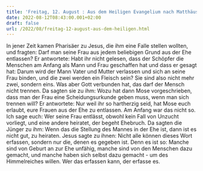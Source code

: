 ```yaml
---
title: 'Freitag, 12. August : Aus dem Heiligen Evangelium nach Matthäus - Mt 19,3-12.'
date: 2022-08-12T08:43:00.001+02:00
draft: false
url: /2022/08/freitag-12-august-aus-dem-heiligen.html
---
```


In jener Zeit kamen Pharisäer zu Jesus, die ihm eine Falle stellen wollten, und fragten: Darf man seine Frau aus jedem beliebigen Grund aus der Ehe entlassen? Er antwortete: Habt ihr nicht gelesen, dass der Schöpfer die Menschen am Anfang als Mann und Frau geschaffen hat und dass er gesagt hat: Darum wird der Mann Vater und Mutter verlassen und sich an seine Frau binden, und die zwei werden ein Fleisch sein? Sie sind also nicht mehr zwei, sondern eins. Was aber Gott verbunden hat, das darf der Mensch nicht trennen. Da sagten sie zu ihm: Wozu hat dann Mose vorgeschrieben, dass man der Frau eine Scheidungsurkunde geben muss, wenn man sich trennen will? Er antwortete: Nur weil ihr so hartherzig seid, hat Mose euch erlaubt, eure Frauen aus der Ehe zu entlassen. Am Anfang war das nicht so. Ich sage euch: Wer seine Frau entlässt, obwohl kein Fall von Unzucht vorliegt, und eine andere heiratet, der begeht Ehebruch. Da sagten die Jünger zu ihm: Wenn das die Stellung des Mannes in der Ehe ist, dann ist es nicht gut, zu heiraten. Jesus sagte zu ihnen: Nicht alle können dieses Wort erfassen, sondern nur die, denen es gegeben ist. Denn es ist so: Manche sind von Geburt an zur Ehe unfähig, manche sind von den Menschen dazu gemacht, und manche haben sich selbst dazu gemacht - um des Himmelreiches willen. Wer das erfassen kann, der erfasse es.